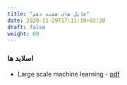 ```yaml
---
title: "فایل های هفته دهم"
date: 2020-11-29T17:11:10+03:30
draft: false
weight: 60
---
```



### اسلاید ها
- Large scale machine learning   - [pdf](../files/Lecture17.pdf)

